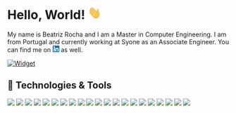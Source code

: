 # Hello, World! <img src="wave.gif" width="30px" height="30px" />

My name is Beatriz Rocha and I am a Master in Computer Engineering. I am from Portugal and currently working at Syone as an Associate Engineer. You can find me on [![LinkedIn][1]][2] as well.

[![Widget](https://github-widgetbox.vercel.app/api/profile?username=beatrizfrocha&data=followers,repositories,stars,commits)]()

## 🔧 Technologies & Tools
![](https://img.shields.io/badge/Code-C-informational?style=flat&logo=c&logoColor=white&color=caf0ff)
![](https://img.shields.io/badge/Code-Haskell-informational?style=flat&logo=haskell&logoColor=white&color=caf0ff)
![](https://img.shields.io/badge/Code-Python-informational?style=flat&logo=python&logoColor=white&color=caf0ff)
![](https://img.shields.io/badge/Code-R-informational?style=flat&logo=r&logoColor=white&color=caf0ff)
![](https://img.shields.io/badge/DB-MongoDB-informational?style=flat&logo=mongodb&logoColor=white&color=caf0ff)
![](https://img.shields.io/badge/DB-MySQL-informational?style=flat&logo=mysql&logoColor=white&color=caf0ff)
![](https://img.shields.io/badge/DB-Neo4j-informational?style=flat&logo=neo4j&logoColor=white&color=caf0ff)
![](https://img.shields.io/badge/DB-Oracle-informational?style=flat&logo=oracle&logoColor=white&color=caf0ff)
![](https://img.shields.io/badge/DB-PostreSQL-informational?style=flat&logo=postgresql&logoColor=white&color=caf0ff)
![](https://img.shields.io/badge/OS-Linux-informational?style=flat&logo=linux&logoColor=white&color=caf0ff)
![](https://img.shields.io/badge/OS-macOS-informational?style=flat&logo=macos&logoColor=white&color=caf0ff)
![](https://img.shields.io/badge/Tool-FastAPI-informational?style=flat&logo=fastapi&logoColor=white&color=caf0ff)
![](https://img.shields.io/badge/Tool-Git-informational?style=flat&logo=git&logoColor=white&color=caf0ff)
![](https://img.shields.io/badge/Tool-NumPy-informational?style=flat&logo=numpy&logoColor=white&color=caf0ff)
![](https://img.shields.io/badge/Tool-pandas-informational?style=flat&logo=pandas&logoColor=white&color=caf0ff)
![](https://img.shields.io/badge/Tool-PowerBI-informational?style=flat&logo=powerbi&logoColor=white&color=caf0ff)
![](https://img.shields.io/badge/Tool-sklearn-informational?style=flat&logo=scikit-learn&logoColor=white&color=caf0ff)
![](https://img.shields.io/badge/Tool-SciPy-informational?style=flat&logo=scipy&logoColor=white&color=caf0ff)
![](https://img.shields.io/badge/Tool-spaCy-informational?style=flat&logo=spacy&logoColor=white&color=caf0ff)
![](https://img.shields.io/badge/Tool-Tableau-informational?style=flat&logo=tableau&logoColor=white&color=caf0ff)
![](https://img.shields.io/badge/Tool-TensorFlow-informational?style=flat&logo=tensorflow&logoColor=white&color=caf0ff)

<!-- icons -->

[1]: linkedin.png


<!-- links to social media accounts -->

[2]: https://www.linkedin.com/in/beatrizfrocha/